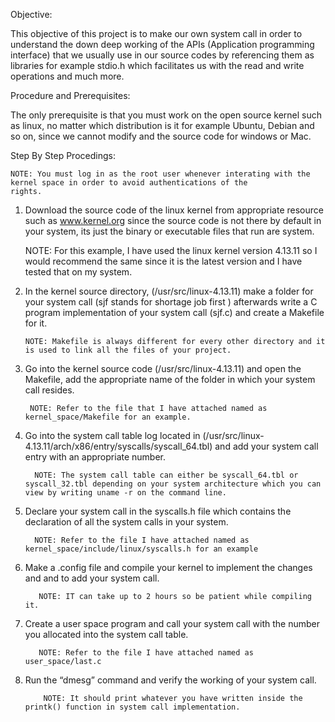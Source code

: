 Objective: 

This objective of this project is to make our own system call in order to understand the down deep 
working of the APIs (Application programming interface) that we usually use in our source codes by
referencing them as libraries for example stdio.h which facilitates us with the read and write 
operations and much more.

Procedure and Prerequisites:

   The only prerequisite is that you must work on the open source kernel such as linux, no matter which distribution is it for example 
   Ubuntu, Debian and so on, since we cannot modify and the source code for windows or Mac.
   
   Step By Step Procedings:
   
    NOTE: You must log in as the root user whenever interating with the kernel space in order to avoid authentications of the 
    rights.
    
 1)	Download the source code of the linux kernel from appropriate resource such as www.kernel.org since the source code 
    is not there by default in your system, its just the binary or executable files that run are system. 
    
    NOTE: For this example, I have used the linux kernel version 4.13.11 so I would recommend the same since it is the latest 
           version and I have tested that on my system.
          
 2) In the kernel source directory, (/usr/src/linux-4.13.11)  make a folder for your system call (sjf stands for shortage job first ) 
    afterwards write a C program implementation of your  system call (sjf.c) and create a Makefile for it.
    
        NOTE: Makefile is always different for every other directory and it is used to link all the files of your project.
    
 3)	Go into the kernel source code (/usr/src/linux-4.13.11) and open the Makefile, add the appropriate name of the folder in which your          system call resides.
          
         NOTE: Refer to the file that I have attached named as kernel_space/Makefile for an example.
        
 4) Go into the system call table log located in (/usr/src/linux-4.13.11/arch/x86/entry/syscalls/syscall_64.tbl) and add your system            call entry with an appropriate number.
 
          NOTE: The system call table can either be syscall_64.tbl or syscall_32.tbl depending on your system architecture which you can            view by writing uname -r on the command line.
 5)	Declare your system call in the syscalls.h file which contains the declaration of all the system calls in your system.
 
          NOTE: Refer to the file I have attached named as kernel_space/include/linux/syscalls.h for an example
       
 6)	Make a .config file and compile your kernel to implement the changes and and to add your system call.
           
           NOTE: IT can take up to 2 hours so be patient while compiling it.
           
 7)	Create a user space program and call your system call with the number you allocated into the system call table.
 
           NOTE: Refer to the file I have attached named as user_space/last.c
           
 8) Run the “dmesg” command and verify the working of your system call.
 
            NOTE: It should print whatever you have written inside the printk() function in system call implementation.
            

